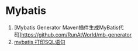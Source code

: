# Mybatis

1. [Mybatis Generator Maven插件生成MyBatis代码]https://github.com/RunAtWorld/mb-generator
1. [mybatis 打印SQL语句](https://www.cnblogs.com/zsg88/p/7903735.html)

